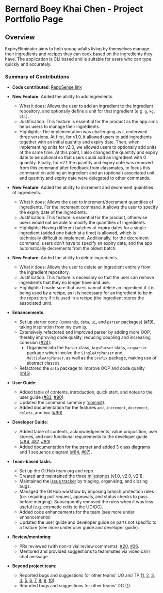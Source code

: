 # Bernard Boey Khai Chen - Project Portfolio Page

## Overview

ExpiryEliminator aims to help young adults living by themselves manage their ingredients and recipes they can cook based on the ingredients they have.
The application is CLI based and is suitable for users who can type quickly and accurately.

### Summary of Contributions

* **Code contributed**: [RepoSense link](https://nus-cs2113-ay2122s1.github.io/tp-dashboard/?search=bernardboey&sort=groupTitle&sortWithin=title&timeframe=commit&mergegroup=&groupSelect=groupByRepos&breakdown=true&checkedFileTypes=docs~functional-code~test-code~other)


* **New Feature**: Added the ability to add ingredients.
    * What it does: Allows the user to add an ingredient to the ingredient repository, and optionally define a unit for that ingredient (e.g. `g`, `kg`, `btl`).
    * Justification: This feature is essential for the product as the app aims helps users to manage their ingredients.
    * Highlights: The implementation was challenging as it underwent three versions. At first, for v1.0, it allowed users to add ingredients together with an initial quantity and expiry date. Then, when implementing units for v2.0, we allowed users to optionally add units at the same time. At this point, I also changed the quantity and expiry date to be optional so that users could add an ingredient with 0 quantity. Finally, for v2.1 the quantity and expiry date was removed from this command after feedback from classmates, to focus this command on adding an ingredient and an (optional) associated unit, and quantity and expiry date were delegated to other commands.


* **New Feature**: Added the ability to increment and decrement quantities of ingredients.
    * What it does: Allows the user to increment/decrement quantities of ingredients. For the increment command, it allows the user to specify the expiry date of the ingredients.
    * Justification: This feature is essential for the product, otherwise users would not be able to modify the quantities of ingredients.
    * Highlights: Having different batches of expiry dates for a single ingredient (added one batch at a time) is allowed, which is technically difficult to implement. Additionally, for the decrement command, users don't have to specify an expiry date, and the app automatically decrements from the oldest batch. 


* **New Feature**: Added the ability to delete ingredients.
    * What it does: Allows the user to delete an ingredient entirely from the ingredient repository.
    * Justification: This feature is necessary so that the user can remove ingredients that they no longer have and use.
    * Highlights: I made sure that users cannot delete an ingredient if it is being used by a recipe, as it is necessary for an ingredient to be in the repository if it is used in a recipe (the ingredient stores the associated unit).
    

* **Enhancements**:
    * Set up starter code (`commands`, `data`, `ui`, and `parser` packages) ([#19](https://github.com/AY2122S1-CS2113-T16-3/tp/pull/19)), taking inspiration from my own [ip](https://github.com/bernardboey/ip).
    * Extensively refactored and improved parser by adding more OOP, thereby improving code quality, reducing coupling and increasing cohesion ([#24](https://github.com/AY2122S1-CS2113-T16-3/tp/pull/24)).
        * Organised into the `Parser` class, `ArgsParser` class, `argparser` package which involve the `SingleArgParser` and `MultipleArgParser`, as well as the `prefix` package, making use of abstract classes.
    * Refactored the `data` package to improve OOP and code quality ([#45](https://github.com/AY2122S1-CS2113-T16-3/tp/pull/45)).


* **User Guide**:
    * Added table of contents, introduction, quick start, and notes to the user guide ([#83](https://github.com/AY2122S1-CS2113-T16-3/tp/pull/83), [#90](https://github.com/AY2122S1-CS2113-T16-3/tp/pull/90)).
    * Updated the command summary ([commit](https://github.com/AY2122S1-CS2113-T16-3/tp/commit/cd133ae9db82cfbdec13ea803ffc5e065aed25e8#diff-b50feaf9240709b6b02fb9584696b012c2a69feeba89e409952cc2f401f373fb)).
    * Added documentation for the features `add`, `increment`, `decrement`, `delete`, and `bye`  ([#90](https://github.com/AY2122S1-CS2113-T16-3/tp/pull/90)).


* **Developer Guide**:
    * Added table of contents, acknowledgements, value proposition, user stories, and non-functional requirements to the developer guide ([#84](https://github.com/AY2122S1-CS2113-T16-3/tp/pull/84), [#87](https://github.com/AY2122S1-CS2113-T16-3/tp/pull/87), [#90](https://github.com/AY2122S1-CS2113-T16-3/tp/pull/90)).
    * Added documentation for the parser and added 3 class diagrams and 1 sequence diagram ([#84](https://github.com/AY2122S1-CS2113-T16-3/tp/pull/84), [#87](https://github.com/AY2122S1-CS2113-T16-3/tp/pull/87)).


* **Team-based tasks**:
  * Set up the GitHub team org and repo.
  * Created and maintained the three [milestones](https://github.com/AY2122S1-CS2113-T16-3/tp/milestones?state=closed) (v1.0, v2.0, v2.1).
  * Maintained the [issue tracker](https://github.com/AY2122S1-CS2113-T16-3/tp/issues?page=1&q=is%3Aissue+is%3Aclosed) by triaging, organising, and closing bugs.
  * Managed the GitHub workflow by imposing branch protection rules (i.e. requiring pull request, approvals, and status checks to pass before merging). Subsequently removed the rules when it was less useful (e.g. cosmetic edits to the UG/DG).
  * Added code enhancements for the team (see more under enhancements)
  * Updated the user guide and developer guide on parts not specific to a feature (see more under user guide and developer guide).


* **Review/mentoring**:
    * PRs reviewed (with non-trivial review comments): [#20](https://github.com/AY2122S1-CS2113-T16-3/tp/pull/20#pullrequestreview-772484416), [#26](https://github.com/AY2122S1-CS2113-T16-3/tp/pull/26#pullrequestreview-775554937).
    * Mentored and provided suggestions to teammates via video call / chat message.


* **Beyond project team**:
    * Reported bugs and suggestions for other teams' UG and TP ([1](https://github.com/AY2122S1-CS2113T-W12-2/tp/issues/129), [2](https://github.com/AY2122S1-CS2113T-W12-2/tp/issues/133), [3](https://github.com/AY2122S1-CS2113T-W12-2/tp/issues/137), [4](https://github.com/AY2122S1-CS2113T-W12-2/tp/issues/145), [5](https://github.com/AY2122S1-CS2113T-W12-2/tp/issues/147), [6](https://github.com/AY2122S1-CS2113T-W12-2/tp/issues/154), [7](https://github.com/AY2122S1-CS2113T-W12-2/tp/issues/159), [8](https://github.com/AY2122S1-CS2113T-W12-2/tp/issues/162), [9](https://github.com/AY2122S1-CS2113T-W12-2/tp/issues/167), [10](https://github.com/AY2122S1-CS2113T-W12-2/tp/issues/170)).
    * Reported bugs and suggestions for other teams' DG ([1](https://github.com/nus-cs2113-AY2122S1/tp/pull/8#pullrequestreview-791538393)).
